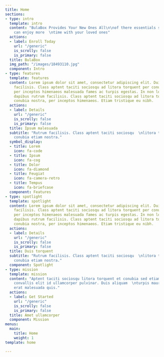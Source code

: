 ```yaml
---
title: Home
sections:
- type: intro
  template: intro
  content: "BulaBox Provides Your New Ones All\n\nof there essentials so that you
    can enjoy more  \ntime with your loved ones"
  actions:
  - label: Enroll Today
    url: "/generic"
    is_scrolly: false
    is_primary: false
  title: BulaBox
  img_path: "/images/18493110.jpg"
  component: Intro
- type: features
  template: features
  content: Lorem ipsum dolor sit amet, consectetur adipiscing elit. Duis dapibus rutrum
    facilisis. Class aptent taciti sociosqu ad litora torquent per conubia nostra,
    per inceptos himenaeos malesuada fames ac turpis egestas. In non lorem amet. Duis
    dapibus rutrum facilisis. Class aptent taciti sociosqu ad litora torquent per
    conubia nostra, per inceptos himenaeos. Etiam tristique eu nibh.
  actions:
  - label: Details
    url: "/generic"
    is_scrolly: false
    is_primary: false
  title: Ipsum malesuada
  subtitle: "Rutrum facilisis. Class aptent taciti sociosqu  \nlitora torquent et
    conubia etiam nostra."
  symbol_display:
  - title: Lorem
    icon: fa-code
  - title: Ipsum
    icon: fa-cog
  - title: Dolor
    icon: fa-diamond
  - title: Feugiat
    icon: fa-camera-retro
  - title: Tempus
    icon: fa-briefcase
  component: Features
- type: spotlight
  template: spotlight
  content: Lorem ipsum dolor sit amet, consectetur adipiscing elit. Duis dapibus rutrum
    facilisis. Class aptent taciti sociosqu ad litora torquent per conubia nostra,
    per inceptos himenaeos malesuada fames ac turpis egestas. In non lorem amet. Duis
    dapibus rutrum facilisis. Class aptent taciti sociosqu ad litora torquent per
    conubia nostra, per inceptos himenaeos. Etiam tristique eu nibh.
  actions:
  - label: Details
    url: "/generic"
    is_scrolly: false
    is_primary: false
  title: Duis torquent
  subtitle: "Rutrum facilisis. Class aptent taciti sociosqu  \nlitora torquent et
    conubia etiam nostra."
  component: Spotlight
- type: mission
  template: mission
  content: "Aptent taciti sociosqu litora torquent et conubia sed etiam.  \nPhasellus
    convallis elit id ullamcorper pulvinar. Duis aliquam  \nturpis mauris, ultricies
    erat malesuada quis."
  actions:
  - label: Get Started
    url: "/generic"
    is_scrolly: false
    is_primary: false
  title: Amet ullamcorper
  component: Mission
menus:
  main:
    title: Home
    weight: 1
template: home

---
```

